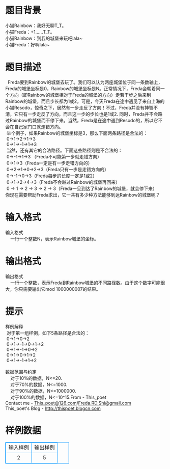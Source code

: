 # 

 
 # 题目背景 
小猫Rainbow：我好无聊T_T。<BR>小猫Freda：+1……T_T。<BR>小猫Rainbow：到我的城堡来玩吧lala~<BR>小猫Freda：好啊lala~ 

 
 # 题目描述 
&nbsp;&nbsp;Freda要到Rainbow的城堡去玩了。我们可以认为两座城堡位于同一条数轴上，Freda的城堡坐标是0，Rainbow的城堡坐标是N。正常情况下，Freda会朝着同一个方向（即Rainbow的城堡相对于Freda的城堡的方向）走若干步之后来到Rainbow的城堡，而且步长都为1或2。可是，今天Freda在途中遇见了来自上海的小猫Resodo，惊奇之下，居然有一步走反了方向！不过，Freda并没有神智不清，它只有一步走反了方向，而且这一步的步长也是1或2.&nbsp;同时，Freda并不会路过Rainbow的城堡而不停下来。当然，Freda是在途中遇到Resodo的，所以它不会在自己家门口就走错方向。<BR>&nbsp;举个例子，如果Rainbow的城堡坐标是3，那么下面两条路径是合法的：<BR>&nbsp;0-&gt;1-&gt;2-&gt;1-&gt;3<BR>&nbsp;0-&gt;1-&gt;-1-&gt;1-&gt;3<BR>&nbsp;当然，还有其它的合法路径。下面这些路径则是不合法的：<BR>&nbsp;0-&gt;-1-&gt;1-&gt;3&nbsp;（Freda不可能第一步就走错方向）<BR>&nbsp;0-&gt;1-&gt;3（Freda一定是有一步走错方向的）<BR>&nbsp;0-&gt;2-&gt;1-&gt;0-&gt;2-&gt;3（Freda只有一步是走错方向的）<BR>&nbsp;0-&gt;-1-&gt;0-&gt;3（Freda每步的长度一定是1或2）<BR>&nbsp;0-&gt;1-&gt;2-&gt;4-&gt;3（Freda不会越过Rainbow的城堡再回来）<BR>&nbsp;0&nbsp;-&gt;&nbsp;1&nbsp;-&gt;&nbsp;2&nbsp;-&gt;&nbsp;3&nbsp;-&gt;&nbsp;2&nbsp;-&gt;&nbsp;3（Freda一旦到达了Rainbow的城堡，就会停下来）<BR>你现在需要帮助Freda求出，它一共有多少种方法能够到达Rainbow的城堡呢？ 

 
 # 输入格式 
输入格式	<BR>&nbsp;&nbsp;&nbsp;&nbsp;一行一个整数N，表示Rainbow城堡的坐标。 

 
 # 输出格式 
输出格式<BR>&nbsp;&nbsp;&nbsp;&nbsp;一行一个整数，表示Freda到Rainbow城堡的不同路径数。由于这个数字可能很大，你只需要输出它mod&nbsp;1000000007的结果。 

 
 # 提示 
样例解释&nbsp;<BR>&nbsp;对于第一组样例，如下5条路径是合法的：<BR>&nbsp;0-&gt;1-&gt;0-&gt;2<BR>&nbsp;0-&gt;1-&gt;-1-&gt;0-&gt;1-&gt;2<BR>&nbsp;0-&gt;1-&gt;-1-&gt;0-&gt;2<BR>&nbsp;0-&gt;1-&gt;0-&gt;1-&gt;2<BR>&nbsp;0-&gt;1-&gt;-1-&gt;1-&gt;2<BR><BR>数据范围与约定<BR>&nbsp;&nbsp;&nbsp;&nbsp;对于10%的数据，N&lt;=20.<BR>&nbsp;&nbsp;&nbsp;&nbsp;对于70%的数据，N&lt;=1000.<BR>&nbsp;&nbsp;&nbsp;&nbsp;对于90%的数据，N&lt;=1000000.<BR>&nbsp;&nbsp;&nbsp;&nbsp;对于100%的数据，N&lt;=10^15.From&nbsp;-&nbsp;This_poet<BR>Contact&nbsp;me&nbsp;-&nbsp;This_poet@126.com/Freda.RD.Shi@gmail.com<BR>This_poet's&nbsp;Blog&nbsp;-&nbsp;http://thispoet.blogcn.com 
# 样例数据
<style>
        table,table tr th, table tr td { border:1px solid #0094ff; }
        table { width: 200px; min-height: 25px; line-height: 25px; text-align: center; border-collapse: collapse;}   
    </style>
<table>
	<tr>
		<td>输入样例</td>
		<td>输出样例</td>
	</tr>
<tr><td>2 

</td><td>5</td></tr></table>
